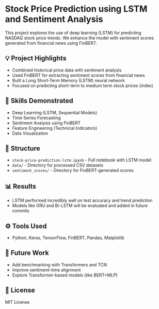 # Stock Price Prediction using LSTM and Sentiment Analysis

This project explores the use of deep learning (LSTM) for predicting NASDAQ stock price trends. We enhance the model with sentiment scores generated from financial news using FinBERT.

## 💡 Project Highlights

- Combined historical price data with sentiment analysis
- Used FinBERT for extracting sentiment scores from financial news
- Built a Long Short-Term Memory (LSTM) neural network
- Focused on predicting short-term to medium term stock prices (index)

## 🧠 Skills Demonstrated

- Deep Learning (LSTM, Sequential Models)
- Time Series Forecasting
- Sentiment Analysis using FinBERT
- Feature Engineering (Technical Indicators)
- Data Visualization

## 📁 Structure

- `stock-price-prediction-lstm.ipynb` - Full notebook with LSTM model
- `data/` - Directory for processed CSV datasets
- `sentiment_scores/` - Directory for FinBERT-generated scores

## 📊 Results

- LSTM performed incredibly well on test accuracy and trend prediction
- Models like GRU and Bi-LSTM will be evaluated and added in future commits

## ⚙️ Tools Used

- Python, Keras, TensorFlow, FinBERT, Pandas, Matplotlib

## 🔮 Future Work

- Add benchmarking with Transformers and TCN
- Improve sentiment-time alignment
- Explore Transformer-based models (like BERT+MLP)

## 🧾 License

MIT License
